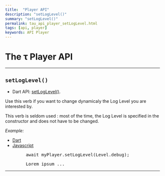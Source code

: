```yaml
---
title:  "Player API"
description: "setLogLevel()"
summary: "setLogLevel()"
permalink: tau_api_player_setLogLevel.html
tags: [api, player]
keywords: API Player
---
```

# The &tau; Player API

---------------------------------------------------------------------------------------------------------------------------------

## `setLogLevel()`

- Dart API: [setLogLevel()](pages/flutter-sound/api/player/FlutterSoundPlayer/setLogLevel.html).

Use this verb if you want to change dynamicaly the Log Level you are interested by.

This verb is seldom used : most of the time, the Log Level is specified in the constructor and does not have to be changed.

*Example:*
<ul id="profileTabs" class="nav nav-tabs">
    <li class="active"><a href="#dart" data-toggle="tab">Dart</a></li>
    <li><a href="#javascript" data-toggle="tab">Javascript</a></li>
</ul>
<div class="tab-content">

<div role="tabpanel" class="tab-pane active" id="dart">

<pre>
        await myPlayer.setLogLevel(Level.debug);
</pre>

</div>

<div role="tabpanel" class="tab-pane" id="javascript">
<pre>
        Lorem ipsum ...
</pre>
</div>

</div>

---------------------------------------------------------------------------------------------------------------------------------
